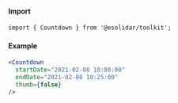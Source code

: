 #### Import

``` html
import { Countdown } from '@esolidar/toolkit';

```

#### Example

``` jsx
<Countdown
  startDate="2021-02-08 10:00:00"
  endDate="2021-02-08 10:25:00"
  thumb={false}
/>

```
